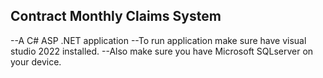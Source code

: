 ## Contract Monthly Claims System
--A C# ASP .NET application
--To run application make sure have visual studio 2022 installed.
--Also make sure you have Microsoft SQLserver on your device.
